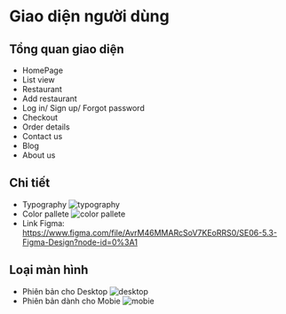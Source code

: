 # Giao diện người dùng
## Tổng quan giao diện
* HomePage
* List view
* Restaurant
* Add restaurant
* Log in/ Sign up/ Forgot password
* Checkout
* Order details
* Contact us
* Blog
* About us
## Chi tiết
* Typography
![typography](https://user-images.githubusercontent.com/91400900/138600428-fb47bd4a-8011-4aa9-a75a-1152898a0123.png)
* Color pallete
![color pallete](https://user-images.githubusercontent.com/91400900/138600457-9d355dd4-004e-40d3-9bb0-5d04df1fb4ef.png)
* Link Figma: https://www.figma.com/file/AvrM46MMARcSoV7KEoRRS0/SE06-5.3-Figma-Design?node-id=0%3A1
## Loại màn hình
* Phiên bản cho Desktop
![desktop](https://user-images.githubusercontent.com/91400900/138600949-cde11446-089e-48c6-9401-a6bc1533116a.PNG)
* Phiên bản dành cho Mobie
![mobie](https://user-images.githubusercontent.com/91400900/138600955-591bead6-db4e-4622-9519-323bcfe01694.PNG)

